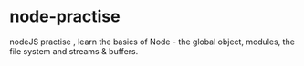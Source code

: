 # node-practise
nodeJS practise , learn the basics of Node - the global object,  modules, the file system and streams &amp; buffers.
